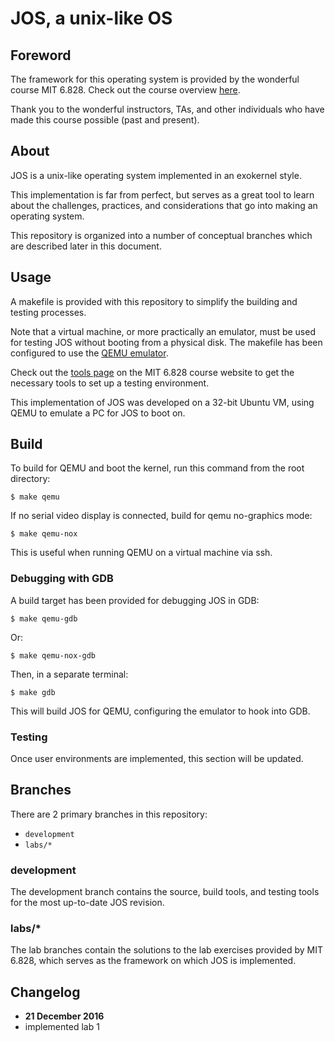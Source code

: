 # JOS, a unix-like OS

## Foreword
The framework for this operating system is provided by the wonderful course MIT 6.828. Check out the course overview [here](https://pdos.csail.mit.edu/6.828/2016/overview.html).

Thank you to the wonderful instructors, TAs, and other individuals who have made this course possible (past and present).

## About

JOS is a unix-like operating system implemented in an exokernel style.

This implementation is far from perfect, but serves as a great tool to learn about the challenges, practices, and considerations that go into making an operating system.

This repository is organized into a number of conceptual branches which are described later in this document.

## Usage

A makefile is provided with this repository to simplify the building and testing processes.

Note that a virtual machine, or more practically an emulator, must be used for testing JOS without booting from a physical disk. The makefile has been configured to use the [QEMU emulator](http://wiki.qemu.org/Main_Page).

Check out the [tools page]() on the MIT 6.828 course website to get the necessary tools to set up a testing environment.

This implementation of JOS was developed on a 32-bit Ubuntu VM, using QEMU to emulate a PC for JOS to boot on.

## Build

To build for QEMU and boot the kernel, run this command from the root directory:

    $ make qemu

If no serial video display is connected, build for qemu no-graphics mode:

    $ make qemu-nox

This is useful when running QEMU on a virtual machine via ssh.

### Debugging with GDB

A build target has been provided for debugging JOS in GDB:

    $ make qemu-gdb

Or:

    $ make qemu-nox-gdb

Then, in a separate terminal:

    $ make gdb

This will build JOS for QEMU, configuring the emulator to hook into GDB.

### Testing

Once user environments are implemented, this section will be updated.

## Branches

There are 2 primary branches in this repository:

* `development`
* `labs/*`

### development

The development branch contains the source, build tools, and testing tools for the most up-to-date JOS revision.

### labs/*

The lab branches contain the solutions to the lab exercises provided by MIT 6.828, which serves as the framework on which JOS is implemented.

## Changelog

* **21 December 2016**
 * implemented lab 1
